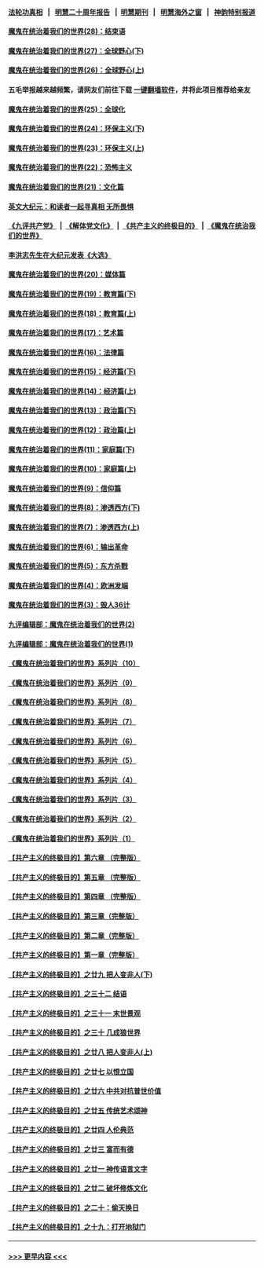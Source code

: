 #### [法轮功真相](https://github.com/gfw-breaker/truth/blob/master/README.md?t=0) &nbsp;&nbsp;|&nbsp;&nbsp; [明慧二十周年报告](https://github.com/gfw-breaker/mh-reports/blob/master/README.md?t=0) &nbsp;&nbsp;|&nbsp;&nbsp;[明慧期刊](https://github.com/gfw-breaker/mh-qikan) &nbsp;&nbsp;|&nbsp;&nbsp; [明慧海外之窗](https://github.com/gfw-breaker/mh-news/blob/master/README.md?t=0) &nbsp;&nbsp;|&nbsp;&nbsp; [神韵特别报道](https://github.com/gfw-breaker/mh-news/blob/master/shenyun.md?t=0)
#### [魔鬼在统治着我们的世界(28)：结束语](../pages/nsc422/n10936246.md?t=07190101) 
#### [魔鬼在统治着我们的世界(27)：全球野心(下)](../pages/nsc422/n10928319.md?t=07190101) 
#### [魔鬼在统治着我们的世界(26)：全球野心(上)](../pages/nsc422/n10900318.md?t=07190101) 
#### 五毛举报越来越频繁，请网友们前往下载 [一键翻墙软件](https://github.com/gfw-breaker/ssr-accounts)，并将此项目推荐给亲友
#### [魔鬼在统治着我们的世界(25)：全球化](../pages/nsc422/n10788205.md?t=07190101) 
#### [魔鬼在统治着我们的世界(24)：环保主义(下)](../pages/nsc422/n10695307.md?t=07190101) 
#### [魔鬼在统治着我们的世界(23)：环保主义(上)](../pages/nsc422/n10688613.md?t=07190101) 
#### [魔鬼在统治着我们的世界(22)：恐怖主义](../pages/nsc422/n10614727.md?t=07190101) 
#### [魔鬼在统治着我们的世界(21)：文化篇](../pages/nsc422/n10597706.md?t=07190101) 
#### [英文大纪元：和读者一起寻真相 无所畏惧](../pages/nsc422/n12542027.md?t=07190101) 
#### [《九评共产党》](https://github.com/begood0513/9ping.md/blob/master/README.md) &nbsp;|&nbsp; [《解体党文化》](../../../../jtdwh.md/blob/master/README.md)  &nbsp;|&nbsp; [《共产主义的终极目的》](../../../../gczydzjmd.md/blob/master/README.md) &nbsp;|&nbsp; [《魔鬼在统治我们的世界》](../../../../mgztzwmdsj.md/blob/master/README.md) 
#### [李洪志先生在大纪元发表《大选》](../pages/nsc422/n12534746.md?t=07190101) 
#### [魔鬼在统治着我们的世界(20)：媒体篇](../pages/nsc422/n10586579.md?t=07190101) 
#### [魔鬼在统治着我们的世界(19)：教育篇(下)](../pages/nsc422/n10564808.md?t=07190101) 
#### [魔鬼在统治着我们的世界(18)：教育篇(上)](../pages/nsc422/n10526970.md?t=07190101) 
#### [魔鬼在统治着我们的世界(17)：艺术篇](../pages/nsc422/n10499093.md?t=07190101) 
#### [魔鬼在统治着我们的世界(16)：法律篇](../pages/nsc422/n10485969.md?t=07190101) 
#### [魔鬼在统治着我们的世界(15)：经济篇(下)](../pages/nsc422/n10469975.md?t=07190101) 
#### [魔鬼在统治着我们的世界(14)：经济篇(上)](../pages/nsc422/n10457370.md?t=07190101) 
#### [魔鬼在统治着我们的世界(13)：政治篇(下)](../pages/nsc422/n10448270.md?t=07190101) 
#### [魔鬼在统治着我们的世界(12)：政治篇(上)](../pages/nsc422/n10444576.md?t=07190101) 
#### [魔鬼在统治着我们的世界(11)：家庭篇(下)](../pages/nsc422/n10440961.md?t=07190101) 
#### [魔鬼在统治着我们的世界(10)：家庭篇(上)](../pages/nsc422/n10435448.md?t=07190101) 
#### [魔鬼在统治着我们的世界(9)：信仰篇](../pages/nsc422/n10432159.md?t=07190101) 
#### [魔鬼在统治着我们的世界(8)：渗透西方(下)](../pages/nsc422/n10429603.md?t=07190101) 
#### [魔鬼在统治着我们的世界(7)：渗透西方(上)](../pages/nsc422/n10426013.md?t=07190101) 
#### [魔鬼在统治着我们的世界(6)：输出革命](../pages/nsc422/n10421536.md?t=07190101) 
#### [魔鬼在统治着我们的世界(5)：东方杀戮](../pages/nsc422/n10417707.md?t=07190101) 
#### [魔鬼在统治着我们的世界(4)：欧洲发端](../pages/nsc422/n10414890.md?t=07190101) 
#### [魔鬼在统治着我们的世界(3)：毁人36计](../pages/nsc422/n10411583.md?t=07190101) 
#### [九评编辑部：魔鬼在统治着我们的世界(2)](../pages/nsc422/n10410036.md?t=07190101) 
#### [九评编辑部：魔鬼在统治着我们的世界(1)](../pages/nsc422/n10406825.md?t=07190101) 
#### [《魔鬼在统治着我们的世界》系列片（10）](../pages/nsc422/n12292670.md?t=07190101) 
#### [《魔鬼在统治着我们的世界》系列片（9）](../pages/nsc422/n12290859.md?t=07190101) 
#### [《魔鬼在统治着我们的世界》系列片（8）](../pages/nsc422/n12287445.md?t=07190101) 
#### [《魔鬼在统治着我们的世界》系列片（7）](../pages/nsc422/n12283425.md?t=07190101) 
#### [《魔鬼在统治着我们的世界》系列片（6）](../pages/nsc422/n12282314.md?t=07190101) 
#### [《魔鬼在统治着我们的世界》系列片（5）](../pages/nsc422/n12281419.md?t=07190101) 
#### [《魔鬼在统治着我们的世界》系列片（4）](../pages/nsc422/n12274024.md?t=07190101) 
#### [《魔鬼在统治着我们的世界》系列片（3）](../pages/nsc422/n12271322.md?t=07190101) 
#### [《魔鬼在统治着我们的世界》系列片（2）](../pages/nsc422/n12269049.md?t=07190101) 
#### [《魔鬼在统治着我们的世界》系列片（1）](../pages/nsc422/n12267575.md?t=07190101) 
#### [【共产主义的终极目的】第六章 （完整版）](../pages/nsc422/n11428913.md?t=07190101) 
#### [【共产主义的终极目的】第五章 （完整版）](../pages/nsc422/n11428912.md?t=07190101) 
#### [【共产主义的终极目的】第四章 （完整版）](../pages/nsc422/n11428907.md?t=07190101) 
#### [【共产主义的终极目的】第三章（完整版）](../pages/nsc422/n11428848.md?t=07190101) 
#### [【共产主义的终极目的】第二章（完整版）](../pages/nsc422/n11428831.md?t=07190101) 
#### [【共产主义的终极目的】第一章（完整版）](../pages/nsc422/n11417651.md?t=07190101) 
#### [【共产主义的终极目的】之廿九 把人变非人(下)](../pages/nsc422/n11344140.md?t=07190101) 
#### [【共产主义的终极目的】之三十二 结语](../pages/nsc422/n11360535.md?t=07190101) 
#### [【共产主义的终极目的】之三十一 末世景观](../pages/nsc422/n11351129.md?t=07190101) 
#### [【共产主义的终极目的】之三十 几成狼世界](../pages/nsc422/n11348280.md?t=07190101) 
#### [【共产主义的终极目的】之廿八 把人变非人(上)](../pages/nsc422/n11340492.md?t=07190101) 
#### [【共产主义的终极目的】之廿七 以恨立国](../pages/nsc422/n11336944.md?t=07190101) 
#### [【共产主义的终极目的】之廿六 中共对抗普世价值](../pages/nsc422/n11324785.md?t=07190101) 
#### [【共产主义的终极目的】之廿五 传统艺术颂神](../pages/nsc422/n11296396.md?t=07190101) 
#### [【共产主义的终极目的】之廿四 人伦典范](../pages/nsc422/n11296397.md?t=07190101) 
#### [【共产主义的终极目的】之廿三 富而有德](../pages/nsc422/n11283598.md?t=07190101) 
#### [【共产主义的终极目的】之廿一 神传语言文字](../pages/nsc422/n11263265.md?t=07190101) 
#### [【共产主义的终极目的】之廿二 破坏修炼文化](../pages/nsc422/n11245728.md?t=07190101) 
#### [【共产主义的终极目的】之二十：偷天换日](../pages/nsc422/n11238846.md?t=07190101) 
#### [【共产主义的终极目的】之十九：打开地狱门](../pages/nsc422/n11206376.md?t=07190101) 

----
#### [ >>> 更早内容 <<< ](../indexes/nsc422-earlier.md)
